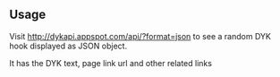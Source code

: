## Usage
Visit http://dykapi.appspot.com/api/?format=json to see a random DYK hook displayed as JSON object.

It has the DYK text, page link url and other related links
